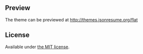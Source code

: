 ## Preview

The theme can be previewed at http://themes.jsonresume.org/flat

## License

Available under [the MIT license](http://mths.be/mit).
